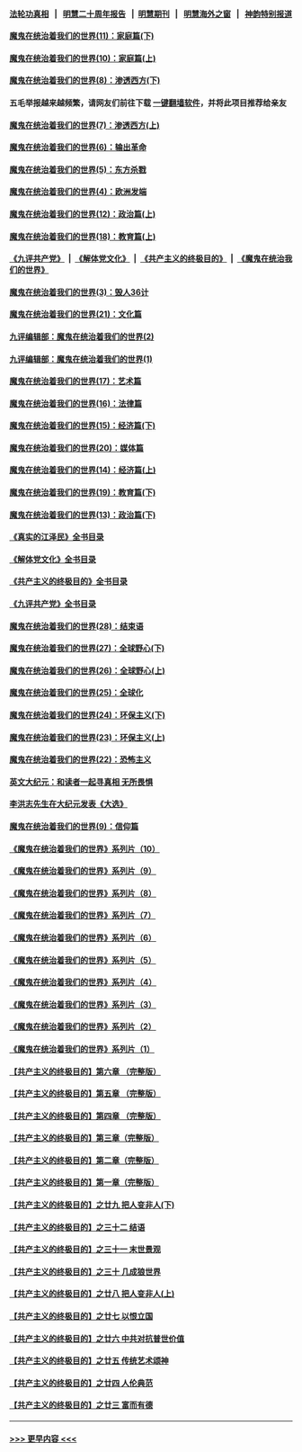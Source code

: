 #### [法轮功真相](https://github.com/gfw-breaker/truth/blob/master/README.md?t=0) &nbsp;&nbsp;|&nbsp;&nbsp; [明慧二十周年报告](https://github.com/gfw-breaker/mh-reports/blob/master/README.md?t=0) &nbsp;&nbsp;|&nbsp;&nbsp;[明慧期刊](https://github.com/gfw-breaker/mh-qikan) &nbsp;&nbsp;|&nbsp;&nbsp; [明慧海外之窗](https://github.com/gfw-breaker/mh-news/blob/master/README.md?t=0) &nbsp;&nbsp;|&nbsp;&nbsp; [神韵特别报道](https://github.com/gfw-breaker/mh-news/blob/master/shenyun.md?t=0)
#### [魔鬼在统治着我们的世界(11)：家庭篇(下)](../pages/nsc422/n10440961.md?t=12182150) 
#### [魔鬼在统治着我们的世界(10)：家庭篇(上)](../pages/nsc422/n10435448.md?t=12182150) 
#### [魔鬼在统治着我们的世界(8)：渗透西方(下)](../pages/nsc422/n10429603.md?t=12182150) 
#### 五毛举报越来越频繁，请网友们前往下载 [一键翻墙软件](https://github.com/gfw-breaker/ssr-accounts)，并将此项目推荐给亲友
#### [魔鬼在统治着我们的世界(7)：渗透西方(上)](../pages/nsc422/n10426013.md?t=12182150) 
#### [魔鬼在统治着我们的世界(6)：输出革命](../pages/nsc422/n10421536.md?t=12182150) 
#### [魔鬼在统治着我们的世界(5)：东方杀戮](../pages/nsc422/n10417707.md?t=12182150) 
#### [魔鬼在统治着我们的世界(4)：欧洲发端](../pages/nsc422/n10414890.md?t=12182150) 
#### [魔鬼在统治着我们的世界(12)：政治篇(上)](../pages/nsc422/n10444576.md?t=12182150) 
#### [魔鬼在统治着我们的世界(18)：教育篇(上)](../pages/nsc422/n10526970.md?t=12182150) 
#### [《九评共产党》](https://github.com/begood0513/9ping.md/blob/master/README.md) &nbsp;|&nbsp; [《解体党文化》](../../../../jtdwh.md/blob/master/README.md)  &nbsp;|&nbsp; [《共产主义的终极目的》](../../../../gczydzjmd.md/blob/master/README.md) &nbsp;|&nbsp; [《魔鬼在统治我们的世界》](../../../../mgztzwmdsj.md/blob/master/README.md) 
#### [魔鬼在统治着我们的世界(3)：毁人36计](../pages/nsc422/n10411583.md?t=12182150) 
#### [魔鬼在统治着我们的世界(21)：文化篇](../pages/nsc422/n10597706.md?t=12182150) 
#### [九评编辑部：魔鬼在统治着我们的世界(2)](../pages/nsc422/n10410036.md?t=12182150) 
#### [九评编辑部：魔鬼在统治着我们的世界(1)](../pages/nsc422/n10406825.md?t=12182150) 
#### [魔鬼在统治着我们的世界(17)：艺术篇](../pages/nsc422/n10499093.md?t=12182150) 
#### [魔鬼在统治着我们的世界(16)：法律篇](../pages/nsc422/n10485969.md?t=12182150) 
#### [魔鬼在统治着我们的世界(15)：经济篇(下)](../pages/nsc422/n10469975.md?t=12182150) 
#### [魔鬼在统治着我们的世界(20)：媒体篇](../pages/nsc422/n10586579.md?t=12182150) 
#### [魔鬼在统治着我们的世界(14)：经济篇(上)](../pages/nsc422/n10457370.md?t=12182150) 
#### [魔鬼在统治着我们的世界(19)：教育篇(下)](../pages/nsc422/n10564808.md?t=12182150) 
#### [魔鬼在统治着我们的世界(13)：政治篇(下)](../pages/nsc422/n10448270.md?t=12182150) 
#### [《真实的江泽民》全书目录](../pages/nsc422/n13721399.md?t=12182150) 
#### [《解体党文化》全书目录](../pages/nsc422/n13721157.md?t=12182150) 
#### [《共产主义的终极目的》全书目录](../pages/nsc422/n13721048.md?t=12182150) 
#### [《九评共产党》全书目录](../pages/nsc422/n13708085.md?t=12182150) 
#### [魔鬼在统治着我们的世界(28)：结束语](../pages/nsc422/n10936246.md?t=12182150) 
#### [魔鬼在统治着我们的世界(27)：全球野心(下)](../pages/nsc422/n10928319.md?t=12182150) 
#### [魔鬼在统治着我们的世界(26)：全球野心(上)](../pages/nsc422/n10900318.md?t=12182150) 
#### [魔鬼在统治着我们的世界(25)：全球化](../pages/nsc422/n10788205.md?t=12182150) 
#### [魔鬼在统治着我们的世界(24)：环保主义(下)](../pages/nsc422/n10695307.md?t=12182150) 
#### [魔鬼在统治着我们的世界(23)：环保主义(上)](../pages/nsc422/n10688613.md?t=12182150) 
#### [魔鬼在统治着我们的世界(22)：恐怖主义](../pages/nsc422/n10614727.md?t=12182150) 
#### [英文大纪元：和读者一起寻真相 无所畏惧](../pages/nsc422/n12542027.md?t=12182150) 
#### [李洪志先生在大纪元发表《大选》](../pages/nsc422/n12534746.md?t=12182150) 
#### [魔鬼在统治着我们的世界(9)：信仰篇](../pages/nsc422/n10432159.md?t=12182150) 
#### [《魔鬼在统治着我们的世界》系列片（10）](../pages/nsc422/n12292670.md?t=12182150) 
#### [《魔鬼在统治着我们的世界》系列片（9）](../pages/nsc422/n12290859.md?t=12182150) 
#### [《魔鬼在统治着我们的世界》系列片（8）](../pages/nsc422/n12287445.md?t=12182150) 
#### [《魔鬼在统治着我们的世界》系列片（7）](../pages/nsc422/n12283425.md?t=12182150) 
#### [《魔鬼在统治着我们的世界》系列片（6）](../pages/nsc422/n12282314.md?t=12182150) 
#### [《魔鬼在统治着我们的世界》系列片（5）](../pages/nsc422/n12281419.md?t=12182150) 
#### [《魔鬼在统治着我们的世界》系列片（4）](../pages/nsc422/n12274024.md?t=12182150) 
#### [《魔鬼在统治着我们的世界》系列片（3）](../pages/nsc422/n12271322.md?t=12182150) 
#### [《魔鬼在统治着我们的世界》系列片（2）](../pages/nsc422/n12269049.md?t=12182150) 
#### [《魔鬼在统治着我们的世界》系列片（1）](../pages/nsc422/n12267575.md?t=12182150) 
#### [【共产主义的终极目的】第六章 （完整版）](../pages/nsc422/n11428913.md?t=12182150) 
#### [【共产主义的终极目的】第五章 （完整版）](../pages/nsc422/n11428912.md?t=12182150) 
#### [【共产主义的终极目的】第四章 （完整版）](../pages/nsc422/n11428907.md?t=12182150) 
#### [【共产主义的终极目的】第三章（完整版）](../pages/nsc422/n11428848.md?t=12182150) 
#### [【共产主义的终极目的】第二章（完整版）](../pages/nsc422/n11428831.md?t=12182150) 
#### [【共产主义的终极目的】第一章（完整版）](../pages/nsc422/n11417651.md?t=12182150) 
#### [【共产主义的终极目的】之廿九 把人变非人(下)](../pages/nsc422/n11344140.md?t=12182150) 
#### [【共产主义的终极目的】之三十二 结语](../pages/nsc422/n11360535.md?t=12182150) 
#### [【共产主义的终极目的】之三十一 末世景观](../pages/nsc422/n11351129.md?t=12182150) 
#### [【共产主义的终极目的】之三十 几成狼世界](../pages/nsc422/n11348280.md?t=12182150) 
#### [【共产主义的终极目的】之廿八 把人变非人(上)](../pages/nsc422/n11340492.md?t=12182150) 
#### [【共产主义的终极目的】之廿七 以恨立国](../pages/nsc422/n11336944.md?t=12182150) 
#### [【共产主义的终极目的】之廿六 中共对抗普世价值](../pages/nsc422/n11324785.md?t=12182150) 
#### [【共产主义的终极目的】之廿五 传统艺术颂神](../pages/nsc422/n11296396.md?t=12182150) 
#### [【共产主义的终极目的】之廿四 人伦典范](../pages/nsc422/n11296397.md?t=12182150) 
#### [【共产主义的终极目的】之廿三 富而有德](../pages/nsc422/n11283598.md?t=12182150) 

----
#### [ >>> 更早内容 <<< ](../indexes/nsc422-earlier.md)
